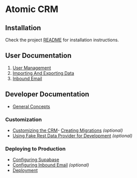 # Atomic CRM

## Installation

Check the project [README](../README.md#installation) for installation instructions.

## User Documentation

1. [User Management](./user/user-management.md)
2. [Importing And Exporting Data](./user/import-contacts.md)
3. [Inbound Email](./user/inbound-email.md)

## Developer Documentation

- [General Concepts](./developer/architecture-choices.md)

### Customization

- [Customizing the CRM](./developer/customizing.md)- [Creating Migrations](./developer/migrations.md) *(optional)*
- [Using Fake Rest Data Provider for Development](./developer/data-providers.md) *(optional)*

### Deploying to Production

- [Configuring Supabase](./developer/supabase-configuration.md)
- [Configuring Inbound Email](./developer/inbound-email-configuration.md) *(optional)*
- [Deployment](./developer/deploy.md)
